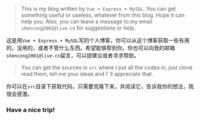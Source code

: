 > This is my blog written by `Vue + Express + MySQL`. You can get something useful or useless, whatever from this blog. Hope it can help you. Also, you can leave a message to my email `shencong2001@live.cn` for suggestions or help. 

这是用`Vue + Express + MySQL`写的个人博客，你可以从这个博客获取一些有用的，没用的，或者不管什么东西。希望能够帮到你。你也可以向我的邮箱`shencong2001@live.cn`留言，可以提建议或者寻求帮助。

> You can get the sources in `src` where I put all the codes in, just clone read them, tell me your ideas and I' ll appreciate that.

你可以在`src`目录下获取代码，只需要克隆下来，并阅读它，告诉我你的想法，我很会感激。

### Have a nice trip!
